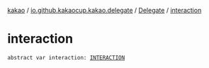 [kakao](../../index.md) / [io.github.kakaocup.kakao.delegate](../index.md) / [Delegate](index.md) / [interaction](./interaction.md)

# interaction

`abstract var interaction: `[`INTERACTION`](index.md#INTERACTION)